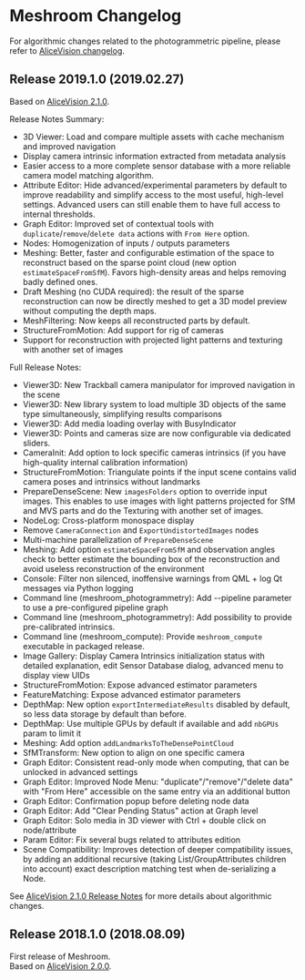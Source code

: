 # Meshroom Changelog

For algorithmic changes related to the photogrammetric pipeline, 
please refer to [AliceVision changelog](https://github.com/alicevision/AliceVision/blob/develop/CHANGES.md).

## Release 2019.1.0 (2019.02.27)

Based on [AliceVision 2.1.0](https://github.com/alicevision/AliceVision/tree/v2.1.0).

Release Notes Summary:
 - 3D Viewer: Load and compare multiple assets with cache mechanism and improved navigation
 - Display camera intrinsic information extracted from metadata analysis
 - Easier access to a more complete sensor database with a more reliable camera model matching algorithm.
 - Attribute Editor: Hide advanced/experimental parameters by default to improve readability and simplify access to the most useful, high-level settings.  Advanced users can still enable them to have full access to internal thresholds.
 - Graph Editor: Improved set of contextual tools with `duplicate`/`remove`/`delete data` actions with `From Here` option.
 - Nodes: Homogenization of inputs / outputs parameters
 - Meshing: Better, faster and configurable estimation of the space to reconstruct based on the sparse point cloud (new option `estimateSpaceFromSfM`). Favors high-density areas and helps removing badly defined ones.
 - Draft Meshing (no CUDA required): the result of the sparse reconstruction can now be directly meshed to get a 3D model preview without computing the depth maps.
 - MeshFiltering: Now keeps all reconstructed parts by default.
 - StructureFromMotion: Add support for rig of cameras
 - Support for reconstruction with projected light patterns and texturing with another set of images

Full Release Notes:
 - Viewer3D: New Trackball camera manipulator for improved navigation in the scene
 - Viewer3D: New library system to load multiple 3D objects of the same type simultaneously, simplifying results comparisons
 - Viewer3D: Add media loading overlay with BusyIndicator
 - Viewer3D: Points and cameras size are now configurable via dedicated sliders.
 - CameraInit: Add option to lock specific cameras intrinsics (if you have high-quality internal calibration information)
 - StructureFromMotion: Triangulate points if the input scene contains valid camera poses and intrinsics without landmarks
 - PrepareDenseScene: New `imagesFolders` option to override input images. This enables to use images with light patterns projected for SfM and MVS parts and do the Texturing with another set of images.
 - NodeLog: Cross-platform monospace display
 - Remove `CameraConnection` and `ExportUndistortedImages` nodes
 - Multi-machine parallelization of `PrepareDenseScene`
 - Meshing: Add option `estimateSpaceFromSfM` and observation angles check to better estimate the bounding box of the reconstruction and avoid useless reconstruction of the environment
 - Console: Filter non silenced, inoffensive warnings from QML + log Qt messages via Python logging
 - Command line (meshroom_photogrammetry): Add --pipeline parameter to use a pre-configured pipeline graph
 - Command line (meshroom_photogrammetry): Add possibility to provide pre-calibrated intrinsics.
 - Command line (meshroom_compute): Provide `meshroom_compute` executable in packaged release.
 - Image Gallery: Display Camera Intrinsics initialization status with detailed explanation, edit Sensor Database dialog, advanced menu to display view UIDs
 - StructureFromMotion: Expose advanced estimator parameters
 - FeatureMatching: Expose advanced estimator parameters
 - DepthMap: New option `exportIntermediateResults` disabled by default, so less data storage by default than before.
 - DepthMap: Use multiple GPUs by default if available and add `nbGPUs` param to limit it
 - Meshing: Add option `addLandmarksToTheDensePointCloud`
 - SfMTransform: New option to align on one specific camera
 - Graph Editor: Consistent read-only mode when computing, that can be unlocked in advanced settings
 - Graph Editor: Improved Node Menu: "duplicate"/"remove"/"delete data" with "From Here" accessible on the same entry via an additional button
 - Graph Editor: Confirmation popup before deleting node data
 - Graph Editor: Add "Clear Pending Status" action at Graph level
 - Graph Editor: Solo media in 3D viewer with Ctrl + double click on node/attribute
 - Param Editor: Fix several bugs related to attributes edition
 - Scene Compatibility: Improves detection of deeper compatibility issues, by adding an additional recursive (taking List/GroupAttributes children into account) exact description matching test when de-serializing a Node.

See [AliceVision 2.1.0 Release Notes](https://github.com/alicevision/AliceVision/blob/v2.1.0/CHANGES.md)
for more details about algorithmic changes.


## Release 2018.1.0 (2018.08.09)

 First release of Meshroom.  
 Based on [AliceVision 2.0.0](https://github.com/alicevision/AliceVision/tree/v2.0.0).
